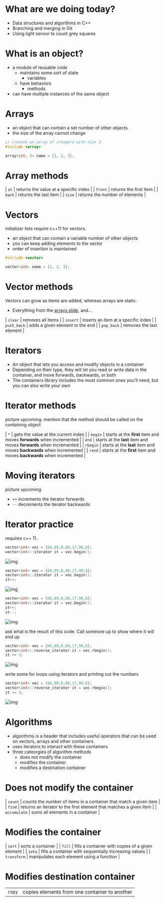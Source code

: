 # What are we doing today?

-   Data structures and algorithms in C++
-   Branching and merging in Git
-   Using light sensor to count grey squares


# What is an object?

-   a module of reusable code
    -   maintains some sort of state
        -   variables
    -   have behaviors
        -   methods
-   can have multiple instances of the same object


# Arrays

-   an object that can contain a set number of other objects
-   the size of the array cannot change

```C++
// creates an array of integers with size 3
#include <array>

array<int, 3> name = {1, 2, 3};
```


<a id="orged1af39"></a>

# Array methods

| `at`    | returns the value at a specific index |
| `front` | returns the first item                |
| `back`  | returns the last item                 |
| `size`  | returns the number of elements        |


# Vectors

<div class="NOTES">
initializer lists require c++11 for vectors.

</div>

-   an object that can contain a variable number of other objects
-   you can keep adding elements to the vector
-   order of insertion is maintained

```C++
#include <vector>

vector<int> name = {1, 2, 3};
```


# Vector methods

<div class="NOTES">
Vectors can grow as items are added, whereas arrays are static.

</div>

-   Everything from the [arrays slide](#orged1af39), and&#x2026;

| `clear`     | removes all items                   |
| `insert`    | inserts an item at a specific index |
| `push_back` | adds a given element to the end     |
| `pop_back`  | removes the last element            |


# Iterators

-   An object that lets you access and modify objects in a container
-   Depending on their type, they will let you read or write data in the container, and move forwards, backwards, or both
-   The containers library includes the most common ones you'll need, but you can also write your own


# Iterator methods

<div class="NOTES">
picture upcoming. mention that the method should be called on the containing object

</div>

| `*`      | gets the value at the current index                                   |
| `begin`  | starts at the **first** item and moves **forwards** when incremented  |
| `end`    | starts at the **last** item and moves **forwards** when incremented   |
| `rbegin` | starts at the **last** item and moves **backwards** when incremented  |
| `rend`   | starts at the **first** item and moves **backwards** when incremented |


# Moving iterators

<div class="NOTES">
picture upcoming

</div>

-   `++` increments the iterator forwards
-   `--` decrements the iterator backwards


# Iterator practice

<div class="NOTES">
requires c++ 11.

</div>

```C++
vector<int> vec = {66,89,0,60,17,90,8};
vector<int>::iterator it = vec.begin();
```

![img](https://i.imgur.com/MTaVFFM.png)

```C++
vector<int> vec = {66,89,0,60,17,90,8};
vector<int>::iterator it = vec.begin();
it++;
```

![img](https://i.imgur.com/gOXGy4i.png)

```C++
vector<int> vec = {66,89,0,60,17,90,8};
vector<int>::iterator it = vec.begin();
it++;
it--;
```

![img](https://i.imgur.com/394eVwQ.png)

<div class="NOTES">
ask what is the result of this code. Call someone up to show where it will end up

</div>

```C++
vector<int> vec = {66,89,0,60,17,90,8};
vector<int>::reverse_iterator it = vec.rbegin();
it += 3;
```

![img](https://i.imgur.com/wrsXiAZ.png)

<div class="NOTES">
write some for loops using iterators and printing out the numbers

</div>

```C++
vector<int> vec = {66,89,0,60,17,90,8};
vector<int>::reverse_iterator it = vec.rbegin();
it += 3;
```

![img](https://i.imgur.com/BMO9nL9.png)


# Algorithms

-   algorithms is a header that includes useful operators that can be used on vectors, arrays and other containers
-   uses iterators to interact with these containers
-   three cateorgies of algorithm methods
    -   does not modify the container
    -   modifies the container
    -   modifies a destination container


# Does not modify the container

| `count`      | counts the number of items in a container that match a given item  |
| `find`       | returns an iterator to the first element that matches a given item |
| `accumulate` | sums all elements in a container                                   |


# Modifies the container

| `sort`      | sorts a container                                     |
| `fill`      | fills a container with copies of a given element      |
| `iota`      | fills a container with sequentially increasing values |
| `transform` | manipulates each element using a function             |


# Modifies destination container

|       |                                              |
|------ |--------------------------------------------- |
| `copy` | copies elements from one container to another |